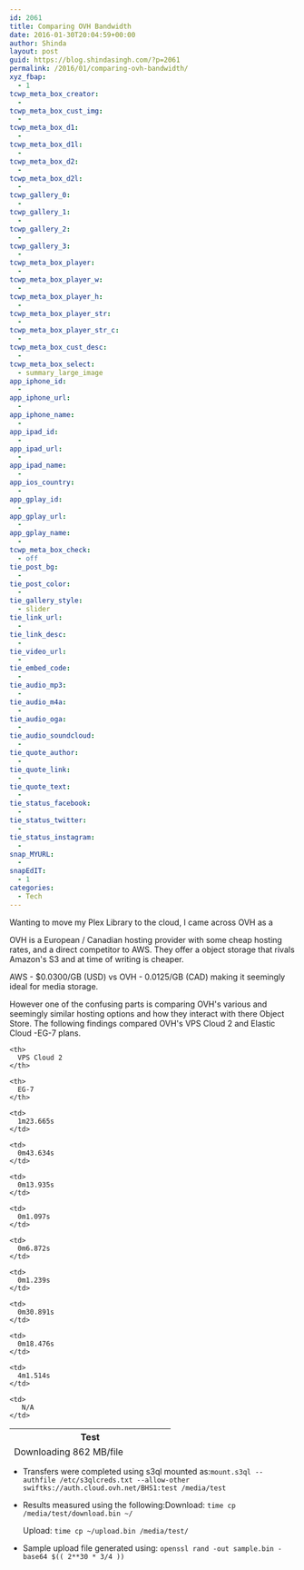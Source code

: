 ```yaml
---
id: 2061
title: Comparing OVH Bandwidth
date: 2016-01-30T20:04:59+00:00
author: Shinda
layout: post
guid: https://blog.shindasingh.com/?p=2061
permalink: /2016/01/comparing-ovh-bandwidth/
xyz_fbap:
  - 1
tcwp_meta_box_creator:
  - 
tcwp_meta_box_cust_img:
  - 
tcwp_meta_box_d1:
  - 
tcwp_meta_box_d1l:
  - 
tcwp_meta_box_d2:
  - 
tcwp_meta_box_d2l:
  - 
tcwp_gallery_0:
  - 
tcwp_gallery_1:
  - 
tcwp_gallery_2:
  - 
tcwp_gallery_3:
  - 
tcwp_meta_box_player:
  - 
tcwp_meta_box_player_w:
  - 
tcwp_meta_box_player_h:
  - 
tcwp_meta_box_player_str:
  - 
tcwp_meta_box_player_str_c:
  - 
tcwp_meta_box_cust_desc:
  - 
tcwp_meta_box_select:
  - summary_large_image
app_iphone_id:
  - 
app_iphone_url:
  - 
app_iphone_name:
  - 
app_ipad_id:
  - 
app_ipad_url:
  - 
app_ipad_name:
  - 
app_ios_country:
  - 
app_gplay_id:
  - 
app_gplay_url:
  - 
app_gplay_name:
  - 
tcwp_meta_box_check:
  - off
tie_post_bg:
  - 
tie_post_color:
  - 
tie_gallery_style:
  - slider
tie_link_url:
  - 
tie_link_desc:
  - 
tie_video_url:
  - 
tie_embed_code:
  - 
tie_audio_mp3:
  - 
tie_audio_m4a:
  - 
tie_audio_oga:
  - 
tie_audio_soundcloud:
  - 
tie_quote_author:
  - 
tie_quote_link:
  - 
tie_quote_text:
  - 
tie_status_facebook:
  - 
tie_status_twitter:
  - 
tie_status_instagram:
  - 
snap_MYURL:
  - 
snapEdIT:
  - 1
categories:
  - Tech
---
```

Wanting to move my Plex Library to the cloud, I came across OVH as a

OVH is a European / Canadian hosting provider with some cheap hosting rates, and a direct competitor to AWS. They offer a object storage that rivals Amazon's S3 and at time of writing is cheaper.

AWS - $0.0300/GB (USD) vs OVH - 0.0125/GB (CAD) making it seemingly ideal for media storage.

However one of the confusing parts is comparing OVH's various and seemingly similar hosting options and how they interact with there Object Store. The following findings compared OVH's VPS Cloud 2 and Elastic Cloud -EG-7 plans.

<table style="height: 51px;" width="531">
  <tr>
    <th>
      Test
    </th>
    
    <th>
      VPS Cloud 2
    </th>
    
    <th>
      EG-7
    </th>
  </tr>
  
  <tr>
    <td>
      Downloading 862 MB/file
    </td>
    
    <td>
      1m23.665s
    </td>
    
    <td>
      0m43.634s
    </td>
  </tr>
  
  <tr>
    <td>
      Downloading 862 MB/file 2nd Time
    </td>
    
    <td>
      0m13.935s
    </td>
    
    <td>
      0m1.097s
    </td>
  </tr>
  
  <tr>
    <td>
      Downloading 862 MB/file 3rd Time
    </td>
    
    <td>
      0m6.872s
    </td>
    
    <td>
      0m1.239s
    </td>
  </tr>
  
  <tr>
    <td>
      Uploading 1 GB file
    </td>
    
    <td>
      0m30.891s
    </td>
    
    <td>
      0m18.476s
    </td>
  </tr>
  
  <tr>
    <td>
      Uploading 1 GB file 2nd Run
    </td>
    
    <td>
      4m1.514s
    </td>
    
    <td>
       N/A
    </td>
  </tr>
</table>

  * Transfers were completed using s3ql mounted as:`mount.s3ql --authfile /etc/s3qlcreds.txt --allow-other swiftks://auth.cloud.ovh.net/BHS1:test /media/test`
  * Results measured using the following:Download: `time cp /media/test/download.bin ~/`
  
    Upload: `time cp ~/upload.bin /media/test/`
  * Sample upload file generated using: `openssl rand -out sample.bin -base64 $(( 2**30 * 3/4 ))`

&nbsp;